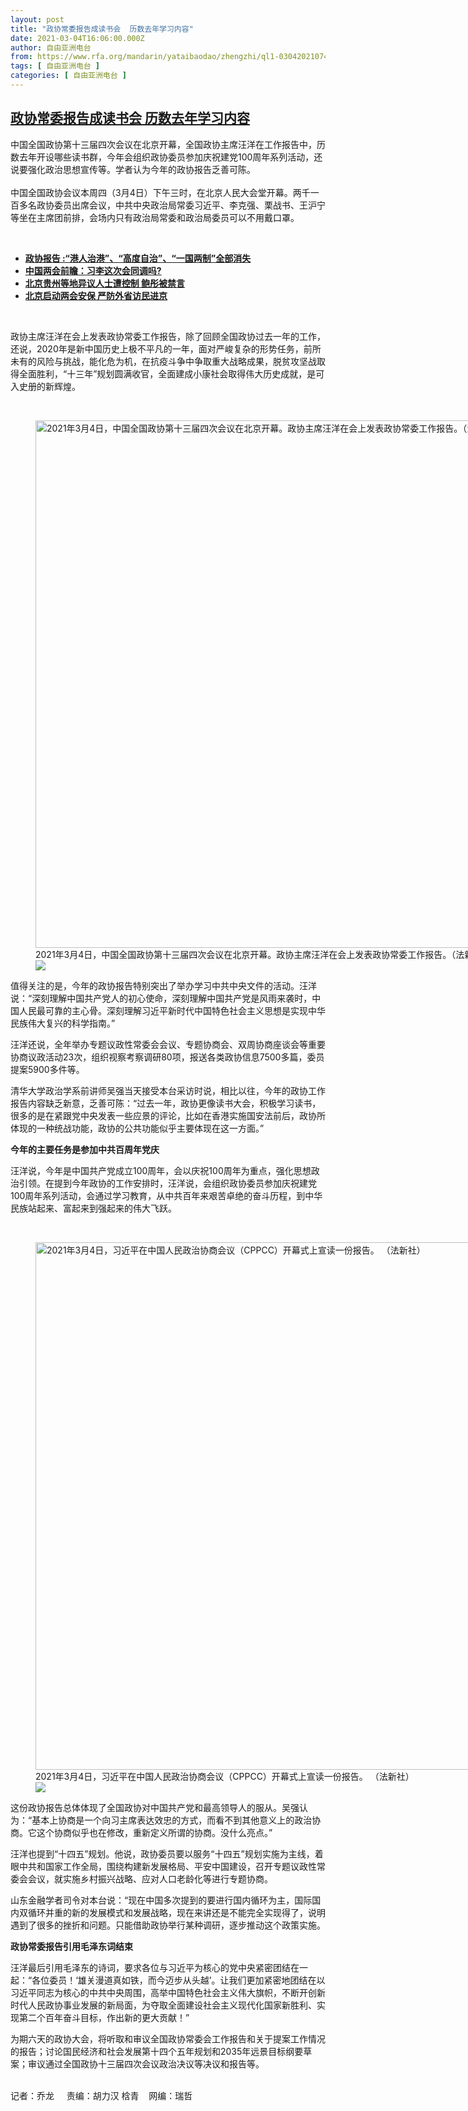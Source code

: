 ```yaml
---
layout: post
title: "政协常委报告成读书会  历数去年学习内容"
date: 2021-03-04T16:06:00.000Z
author: 自由亚洲电台
from: https://www.rfa.org/mandarin/yataibaodao/zhengzhi/ql1-03042021074831.html
tags: [ 自由亚洲电台 ]
categories: [ 自由亚洲电台 ]
---
```

<!--1614873960000-->
[政协常委报告成读书会  历数去年学习内容](https://www.rfa.org/mandarin/yataibaodao/zhengzhi/ql1-03042021074831.html)
------

<div>
<p>中国全国政协第十三届四次会议在北京开幕，全国政协主席汪洋在工作报告中，历数去年开设哪些读书群，今年会组织政协委员参加庆祝建党100周年系列活动，还说要强化政治思想宣传等。学者认为今年的政协报告乏善可陈。<br/><br/>中国全国政协会议本周四（3月4日）下午三时，在北京人民大会堂开幕。两千一百多名政协委员出席会议，中共中央政治局常委习近平、李克强、栗战书、王沪宁等坐在主席团前排，会场内只有政治局常委和政治局委员可以不用戴口罩。</p><p><br/></p><ul><li><strong><a href="https://www.rfa.org/mandarin/yataibaodao/gangtai/al-03042021031053.html">政协报告 :“港人治港”、“高度自治”、“一国两制”全部消失</a></strong></li><li><strong><a href="https://www.rfa.org/mandarin/yataibaodao/zhengzhi/jt-03022021094352.html">中国两会前瞻：习李这次会同调吗?</a></strong></li><li><strong><a href="https://www.rfa.org/mandarin/yataibaodao/renquanfazhi/ql2-03022021071405.html">北京贵州等地异议人士遭控制 鲍彤被禁言</a></strong></li><li><a href="https://www.rfa.org/mandarin/yataibaodao/renquanfazhi/ql2-02242021045424.html"><strong>北京启动两会安保 严防外省访民进京</strong></a></li></ul><p><br/></p><p>政协主席汪洋在会上发表政协常委工作报告，除了回顾全国政协过去一年的工作，还说，2020年是新中国历史上极不平凡的一年，面对严峻复杂的形势任务，前所未有的风险与挑战，能化危为机，在抗疫斗争中争取重大战略成果，脱贫攻坚战取得全面胜利，“十三年”规划圆满收官，全面建成小康社会取得伟大历史成就，是可入史册的新辉煌。</p><p><br/></p><p><figure class="image-richtext image-inline captioned" style="width:1500px;"><img alt="2021年3月4日，中国全国政协第十三届四次会议在北京开幕。政协主席汪洋在会上发表政协常委工作报告。（法新社）" height="844" src="https://www.rfa.org/mandarin/yataibaodao/zhengzhi/ql1-03042021074831.html/000_9493rz.jpg/@@images/ae5bfd90-aac3-4d5a-94e9-842f7ec71b8e.jpeg" title="000_9493RZ.jpg" width="1500"/><figcaption class="image-caption">2021年3月4日，中国全国政协第十三届四次会议在北京开幕。政协主席汪洋在会上发表政协常委工作报告。（法新社）</figcaption><small></small><div id="zoomattribute"><a data-caption="2021年3月4日，中国全国政协第十三届四次会议在北京开幕。政协主席汪洋在会上发表政协常委工作报告。（法新社）" data-fancybox="" href="https://www.rfa.org/mandarin/yataibaodao/zhengzhi/ql1-03042021074831.html/000_9493rz.jpg" id="single_image" title="2021年3月4日，中国全国政协第十三届四次会议在北京开幕。政协主席汪洋在会上发表政协常委工作报告。（法新社）"><img src="/++plone++rfa-resources/img/icon-zoom.png"/></a></div></figure></p><p>值得关注的是，今年的政协报告特别突出了举办学习中共中央文件的活动。汪洋说：“深刻理解中国共产党人的初心使命，深刻理解中国共产党是风雨来袭时，中国人民最可靠的主心骨。深刻理解习近平新时代中国特色社会主义思想是实现中华民族伟大复兴的科学指南。”</p><p>汪洋还说，全年举办专题议政性常委会会议、专题协商会、双周协商座谈会等重要协商议政活动23次，组织视察考察调研80项，报送各类政协信息7500多篇，委员提案5900多件等。</p><p>清华大学政治学系前讲师吴强当天接受本台采访时说，相比以往，今年的政协工作报告内容缺乏新意，乏善可陈：“过去一年，政协更像读书大会，积极学习读书，很多的是在紧跟党中央发表一些应景的评论，比如在香港实施国安法前后，政协所体现的一种统战功能，政协的公共功能似乎主要体现在这一方面。”</p><p><strong>今年的主要任务是参加中共百周年党庆</strong></p><p>汪洋说，今年是中国共产党成立100周年，会以庆祝100周年为重点，强化思想政治引领。在提到今年政协的工作安排时，汪洋说，会组织政协委员参加庆祝建党100周年系列活动，会通过学习教育，从中共百年来艰苦卓绝的奋斗历程，到中华民族站起来、富起来到强起来的伟大飞跃。</p><p><br/></p><p><figure class="image-richtext image-inline captioned" style="width:1500px;"><img alt="2021年3月4日，习近平在中国人民政治协商会议（CPPCC）开幕式上宣读一份报告。 （法新社）" height="844" src="https://www.rfa.org/mandarin/yataibaodao/zhengzhi/ql1-03042021074831.html/000_9496du.jpg/@@images/5d4b2813-7076-4531-924a-877f000368b7.jpeg" title="000_9496DU.jpg" width="1500"/><figcaption class="image-caption">2021年3月4日，习近平在中国人民政治协商会议（CPPCC）开幕式上宣读一份报告。 （法新社）</figcaption><small></small><div id="zoomattribute"><a data-caption="2021年3月4日，习近平在中国人民政治协商会议（CPPCC）开幕式上宣读一份报告。 （法新社）" data-fancybox="" href="https://www.rfa.org/mandarin/yataibaodao/zhengzhi/ql1-03042021074831.html/000_9496du.jpg" id="single_image" title="2021年3月4日，习近平在中国人民政治协商会议（CPPCC）开幕式上宣读一份报告。 （法新社）"><img src="/++plone++rfa-resources/img/icon-zoom.png"/></a></div></figure>这份政协报告总体体现了全国政协对中国共产党和最高领导人的服从。吴强认为：“基本上协商是一个向习主席表达效忠的方式，而看不到其他意义上的政治协商。它这个协商似乎也在修改，重新定义所谓的协商。没什么亮点。”</p><p>汪洋也提到“十四五”规划。他说，政协委员要以服务“十四五”规划实施为主线，着眼中共和国家工作全局，围绕构建新发展格局、平安中国建设，召开专题议政性常委会会议，就实施乡村振兴战略、应对人口老龄化等进行专题协商。</p><p>山东金融学者司令对本台说：“现在中国多次提到的要进行国内循环为主，国际国内双循环并重的新的发展模式和发展战略，现在来讲还是不能完全实现得了，说明遇到了很多的挫折和问题。只能借助政协举行某种调研，逐步推动这个政策实施。</p><p><strong>政协常委报告引用毛泽东词结束</strong></p><p>汪洋最后引用毛泽东的诗词，要求各位与习近平为核心的党中央紧密团结在一起：“各位委员！‘雄关漫道真如铁，而今迈步从头越’。让我们更加紧密地团结在以习近平同志为核心的中共中央周围，高举中国特色社会主义伟大旗帜，不断开创新时代人民政协事业发展的新局面，为夺取全面建设社会主义现代化国家新胜利、实现第二个百年奋斗目标，作出新的更大贡献！”</p><p>为期六天的政协大会，将听取和审议全国政协常委会工作报告和关于提案工作情况的报告；讨论国民经济和社会发展第十四个五年规划和2035年远景目标纲要草案；审议通过全国政协十三届四次会议政治决议等决议和报告等。</p><p><br/>记者：乔龙     责编：胡力汉 梒青    网编：瑞哲</p>
</div>
